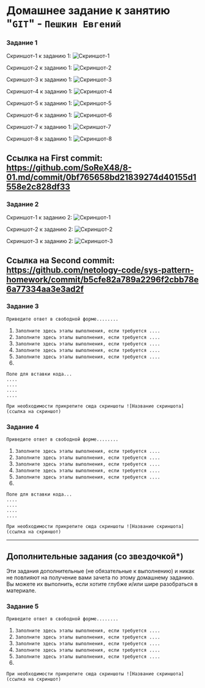 # Домашнее задание к занятию "`GIT`" - `Пешкин Евгений`


### Задание 1

Скриншот-1 к заданию 1:
![Скриншот-1](https://github.com/SoReX48/8-01.md/tree/master/img/1.png)

Скриншот-2 к заданию 1:
![Скриншот-2](https://github.com/SoReX48/8-01.md/tree/master/img/2.png)

Скриншот-3 к заданию 1:
![Скриншот-3](https://github.com/SoReX48/8-01.md/tree/master/img/3.png)

Скриншот-4 к заданию 1:
![Скриншот-4](https://github.com/SoReX48/8-01.md/tree/master/img/4.png)

Скриншот-5 к заданию 1:
![Скриншот-5](https://github.com/SoReX48/8-01.md/tree/master/img/5.png)

Скриншот-6 к заданию 1:
![Скриншот-6](https://github.com/SoReX48/8-01.md/tree/master/img/6.png)

Скриншот-7 к заданию 1:
![Скриншот-7](https://github.com/SoReX48/8-01.md/tree/master/img/7.png)

Скриншот-8 к заданию 1:
![Скриншот-8](https://github.com/SoReX48/8-01.md/tree/master/img/8.png)

Ссылка на First commit: https://github.com/SoReX48/8-01.md/commit/0bf765658bd21839274d40155d1558e2c828df33
---

### Задание 2


Скриншот-1 к заданию 2:
![Скриншот-1](https://github.com/SoReX48/8-01.md/tree/master/img/2.1.png)

Скриншот-2 к заданию 2:
![Скриншот-2](https://github.com/SoReX48/8-01.md/tree/master/img/2.2.png)

Скриншот-3 к заданию 2:
![Скриншот-3](https://github.com/SoReX48/8-01.md/tree/master/img/2.3.png)

Ссылка на Second commit: https://github.com/netology-code/sys-pattern-homework/commit/b5cfe82a789a2296f2cbb78e6a77334aa3e3ad2f
---

### Задание 3

`Приведите ответ в свободной форме........`

1. `Заполните здесь этапы выполнения, если требуется ....`
2. `Заполните здесь этапы выполнения, если требуется ....`
3. `Заполните здесь этапы выполнения, если требуется ....`
4. `Заполните здесь этапы выполнения, если требуется ....`
5. `Заполните здесь этапы выполнения, если требуется ....`
6. 

```
Поле для вставки кода...
....
....
....
....
```

`При необходимости прикрепитe сюда скриншоты
![Название скриншота](ссылка на скриншот)`

### Задание 4

`Приведите ответ в свободной форме........`

1. `Заполните здесь этапы выполнения, если требуется ....`
2. `Заполните здесь этапы выполнения, если требуется ....`
3. `Заполните здесь этапы выполнения, если требуется ....`
4. `Заполните здесь этапы выполнения, если требуется ....`
5. `Заполните здесь этапы выполнения, если требуется ....`
6. 

```
Поле для вставки кода...
....
....
....
....
```

`При необходимости прикрепитe сюда скриншоты
![Название скриншота](ссылка на скриншот)`

---
## Дополнительные задания (со звездочкой*)

Эти задания дополнительные (не обязательные к выполнению) и никак не повлияют на получение вами зачета по этому домашнему заданию. Вы можете их выполнить, если хотите глубже и/или шире разобраться в материале.

### Задание 5

`Приведите ответ в свободной форме........`

1. `Заполните здесь этапы выполнения, если требуется ....`
2. `Заполните здесь этапы выполнения, если требуется ....`
3. `Заполните здесь этапы выполнения, если требуется ....`
4. `Заполните здесь этапы выполнения, если требуется ....`
5. `Заполните здесь этапы выполнения, если требуется ....`
6. 

`При необходимости прикрепитe сюда скриншоты
![Название скриншота](ссылка на скриншот)`
